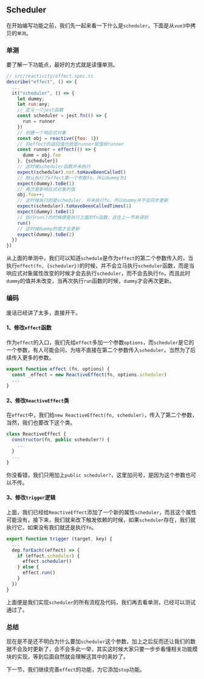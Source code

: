 ## Scheduler

在开始编写功能之前，我们先一起来看一下什么是`scheduler`，下面是从`vue3`中拷贝的`单测`。

### 单测

要了解一下功能点，最好的方式就是读懂单测。

``` javascript
// src/reactivity/effect.spec.ts
describe("effect", () => {
  ...
  it("scheduler", () => {
    let dummy;
    let run:any;
    // 定义一个jest函数
    const scheduler = jest.fn(() => {
      run = runner
    })
    // 创建一个响应式对象
    const obj = reactive({foo: 1})
    // 将effect的返回值也就是runner赋值给runner
    const runner = effect(() => {
      dumm = obj.foo
    }, {scheduler})
    // 这时候scheduler函数并未执行
    expect(scheduler).not.toHaveBeenCalled()
    // 默认执行了effect第一个参数fn，所以dummy为1
    expect(dummy).toBe(1)
    // 再次更新响应式对象的值
    obj.foo++;
    // 这时候执行的是scheduler，并未执行fn，所以dummy并不会同步更新
    expect(scheduler).toHaveBeenCalledTimes(1)
    expect(dummy).toBe(1)
    // 执行run()的时候便是执行上面的fn函数，这在上一节有讲到
    run()
    // 这时候dummy的值才会更新
    expect(dummy).toBe(2)
  })
})
```

从上面的单测中，我们可以知道`schedule`是作为`effect`的第二个参数传入的，当执行`effect(fn, {scheduler})`的时候，并不会立马执行`scheduler`函数，而是当响应式对象属性改变的时候才会去执行`scheduler`，而不会去执行`fn`，而且此时`dummy`的值并未改变，当再次执行`run`函数的时候，`dummy`才会再次更新。

### 编码

废话已经讲了太多，直接开干。

#### 1、修改`effect`函数

作为`effect`的入口，我们先给`effect`多加一个参数`options`，而`scheduler`是它的一个参数，有人可能会问，为啥不直接在第二个参数传入`scheduler`，当然为了后续传入更多的参数。

``` javascript
export function effect (fn, options) {
  const _effect = new ReactiveEffect(fn, options.scheduler)
  ...
}
```

#### 2、修改`ReactiveEffect`类

在`effect`中，我们给`new ReactiveEffect(fn, scheduler)`，传入了第二个参数，当然，我们也要改下这个类。

``` javascript
class ReactiveEffect {
  constructor(fn, public scheduler?) {
    ...
  }
  ...
}
```
你没看错，我们只用加上`public scheduler?`，这里加问号，是因为这个参数也可以不传。

#### 3、修改`trigger`逻辑

上面，我们已经给`ReactiveEffect`添加了一个新的属性`scheduler`，而且这个属性可能没有，接下来，我们就来改下触发依赖的时候，如果`scheduler`存在，我们就执行它，如果没有我们就还是执行`fn`。

``` javascript
export function trigger (target, key) {
  ...
  dep.forEach((effect) => {
    if (effect.scheduler) {
      effect.scheduler()
    } else {
      effect.run()
    }
  })
}
```

上面便是我们实现`scheduler`的所有流程及代码，我们再去看单测，已经可以测试通过了。

### 总结

现在是不是还不明白为什么要加`scheduler`这个参数，加上之后反而还让我们的数据不会及时更新了，会不会多此一举，其实这时候大家只要一步步看懂相关功能模块的实现，等到后面自然就会理解这其中的奥妙了。

下一节，我们继续完善`effect`的功能，为它添加`stop`功能。